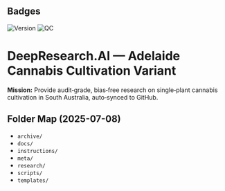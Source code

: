 ## Badges
<!-- Version badge -->
![Version](https://img.shields.io/badge/version-0.1.0-blue?style=flat-square)
![QC](https://img.shields.io/badge/QC-PASS-brightgreen?style=flat-square)


# DeepResearch.AI — Adelaide Cannabis Cultivation Variant

**Mission:** Provide audit‑grade, bias‑free research on single‑plant cannabis cultivation in South Australia, auto‑synced to GitHub.

## Folder Map (2025-07-08)

* `archive/`
* `docs/`
* `instructions/`
* `meta/`
* `research/`
* `scripts/`
* `templates/`
